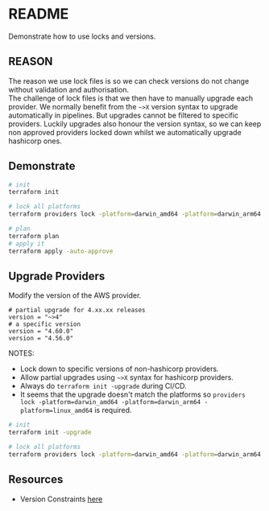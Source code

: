 # README

Demonstrate how to use locks and versions.  

## REASON

The reason we use lock files is so we can check versions do not change without validation and authorisation.  
The challenge of lock files is that we then have to manually upgrade each provider.  We normally benefit from the `~>X` version syntax to upgrade automatically in pipelines.
But upgrades cannot be filtered to specific providers.  Luckily upgrades also honour the version syntax, so we can keep non approved providers locked down whilst we automatically upgrade hashicorp ones.  

## Demonstrate

```sh
# init
terraform init

# lock all platforms
terraform providers lock -platform=darwin_amd64 -platform=darwin_arm64 -platform=linux_amd64

# plan
terraform plan
# apply it
terraform apply -auto-approve
```

## Upgrade Providers

Modify the version of the AWS provider.  

```hcl
# partial upgrade for 4.xx.xx releases
version = "~>4"
# a specific version
version = "4.60.0"
version = "4.56.0"
```

NOTES:

* Lock down to specific versions of non-hashicorp providers.  
* Allow partial upgrades using `~>X` syntax for hashicorp providers.  
* Always do `terraform init -upgrade` during CI/CD.  
* It seems that the upgrade doesn't match the platforms so `providers lock -platform=darwin_amd64 -platform=darwin_arm64 -platform=linux_amd64` is required.  

```sh
# init
terraform init -upgrade

# lock all platforms
terraform providers lock -platform=darwin_amd64 -platform=darwin_arm64 -platform=linux_amd64
```

## Resources

* Version Constraints [here](https://developer.hashicorp.com/terraform/language/expressions/version-constraints)  
